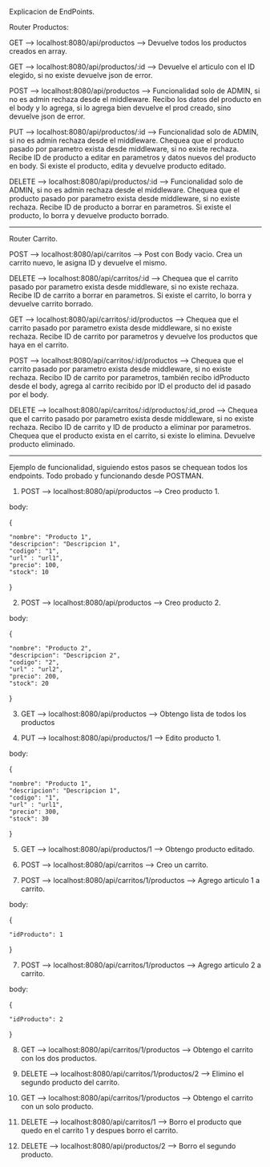 Explicacion de EndPoints.

Router Productos:

GET --> localhost:8080/api/productos --> Devuelve todos los productos creados en array.

GET --> localhost:8080/api/productos/:id --> Devuelve el articulo con el ID elegido, si no existe devuelve json de error.

POST --> localhost:8080/api/productos --> Funcionalidad solo de ADMIN, si no es admin rechaza desde el middleware. Recibo los datos del producto en el body y lo agrega, si lo agrega bien devuelve el prod creado, sino devuelve json de error.

PUT --> localhost:8080/api/productos/:id --> Funcionalidad solo de ADMIN, si no es admin rechaza desde el middleware. Chequea que el producto pasado por parametro exista desde middleware, si no existe rechaza. Recibe ID de producto a editar en parametros y datos nuevos del producto en body. Si existe el producto, edita y devuelve producto editado. 

DELETE --> localhost:8080/api/productos/:id --> Funcionalidad solo de ADMIN, si no es admin rechaza desde el middleware. Chequea que el producto pasado por parametro exista desde middleware, si no existe rechaza. Recibe ID de producto a borrar en parametros. Si existe el producto, lo borra y devuelve producto borrado.

---------------------------------------------------------

Router Carrito.

POST --> localhost:8080/api/carritos --> Post con Body vacio. Crea un carrito nuevo, le asigna ID y devuelve el mismo.

DELETE --> localhost:8080/api/carritos/:id --> Chequea que el carrito pasado por parametro exista desde middleware, si no existe rechaza. Recibe ID de carrito a borrar en parametros. Si existe el carrito, lo borra y devuelve carrito borrado.

GET --> localhost:8080/api/carritos/:id/productos --> Chequea que el carrito pasado por parametro exista desde middleware, si no existe rechaza. Recibe ID de carrito por parametros y devuelve los productos que haya en el carrito.

POST --> localhost:8080/api/carritos/:id/productos --> Chequea que el carrito pasado por parametro exista desde middleware, si no existe rechaza. Recibo ID de carrito por parametros, también recibo idProducto desde el body, agrega al carrito recibido por ID el producto del id pasado por el body.

DELETE --> localhost:8080/api/carritos/:id/productos/:id_prod --> Chequea que el carrito pasado por parametro exista desde middleware, si no existe rechaza. Recibo ID de carrito y ID de producto a eliminar por parametros. Chequea que el producto exista en el carrito, si existe lo elimina. Devuelve producto eliminado.


---------------------------------------------------------

Ejemplo de funcionalidad, siguiendo estos pasos se chequean todos los endpoints.
Todo probado y funcionando desde POSTMAN.

1) POST --> localhost:8080/api/productos --> Creo producto 1.

body:

{

    "nombre": "Producto 1",
    "descripcion": "Descripcion 1",
    "codigo": "1",
    "url" : "url1",
    "precio": 100,
    "stock": 10
    
}

2) POST --> localhost:8080/api/productos --> Creo producto 2.

body:

{

    "nombre": "Producto 2",
    "descripcion": "Descripcion 2",
    "codigo": "2",
    "url" : "url2",
    "precio": 200,
    "stock": 20
    
}

3) GET --> localhost:8080/api/productos --> Obtengo lista de todos los productos

4) PUT --> localhost:8080/api/productos/1 --> Edito producto 1.

body:

{

    "nombre": "Producto 1",
    "descripcion": "Descripcion 1",
    "codigo": "1",
    "url" : "url1",
    "precio": 300,
    "stock": 30
    
}

5) GET --> localhost:8080/api/productos/1 --> Obtengo producto editado.

6) POST --> localhost:8080/api/carritos --> Creo un carrito.

6) POST --> localhost:8080/api/carritos/1/productos --> Agrego articulo 1 a carrito.

body:

{

    "idProducto": 1
    
}

7) POST --> localhost:8080/api/carritos/1/productos --> Agrego articulo 2 a carrito.

body:

{

    "idProducto": 2
    
}

8) GET --> localhost:8080/api/carritos/1/productos --> Obtengo el carrito con los dos productos.

9) DELETE --> localhost:8080/api/carritos/1/productos/2 --> Elimino el segundo producto del carrito.

10) GET --> localhost:8080/api/carritos/1/productos --> Obtengo el carrito con un solo producto.

11) DELETE --> localhost:8080/api/carritos/1 --> Borro el producto que quedo en el carrito 1 y despues borro el carrito.

12) DELETE --> localhost:8080/api/productos/2 --> Borro el segundo producto.
